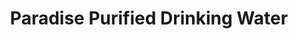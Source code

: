 ---
title: "Paradise Purified Drinking Water"
url: /karachi/paradise-purified-drinking-water/
shop: water
---
